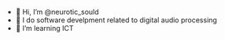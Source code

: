 - 👋 Hi, I’m @neurotic_sould
- 👀 I do software develpment related to digital audio processing
- 🌱 I’m learning ICT
